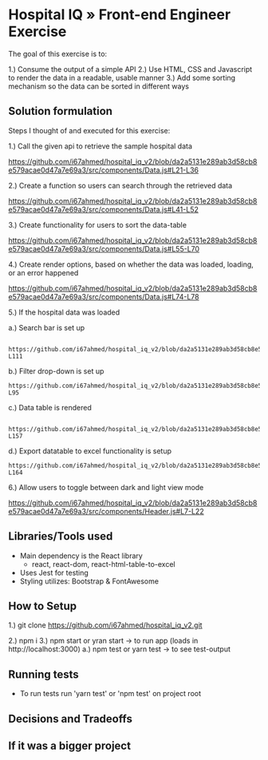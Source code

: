 # Hospital IQ » Front-end Engineer Exercise

The goal of this exercise is to:

1.) Consume the output of a simple API
2.) Use HTML, CSS and Javascript to render the data in a readable, usable manner
3.) Add some sorting mechanism so the data can be sorted in different ways

## Solution formulation

Steps I thought of and executed for this exercise:

1.) Call the given api to retrieve the sample hospital data

  https://github.com/i67ahmed/hospital_iq_v2/blob/da2a5131e289ab3d58cb8e579acae0d47a7e69a3/src/components/Data.js#L21-L36


2.) Create a function so users can search through the retrieved data 

  https://github.com/i67ahmed/hospital_iq_v2/blob/da2a5131e289ab3d58cb8e579acae0d47a7e69a3/src/components/Data.js#L41-L52

3.) Create functionality for users to sort the data-table

  https://github.com/i67ahmed/hospital_iq_v2/blob/da2a5131e289ab3d58cb8e579acae0d47a7e69a3/src/components/Data.js#L55-L70

4.) Create render options, based on whether the data was loaded, loading, or an error happened

  https://github.com/i67ahmed/hospital_iq_v2/blob/da2a5131e289ab3d58cb8e579acae0d47a7e69a3/src/components/Data.js#L74-L78

5.) If the hospital data was loaded
  
  a.) Search bar is set up

     https://github.com/i67ahmed/hospital_iq_v2/blob/da2a5131e289ab3d58cb8e579acae0d47a7e69a3/src/components/Data.js#L96-L111 


  b.) Filter drop-down is set up

    https://github.com/i67ahmed/hospital_iq_v2/blob/da2a5131e289ab3d58cb8e579acae0d47a7e69a3/src/components/Data.js#L83-L95


  c.) Data table is rendered 

      https://github.com/i67ahmed/hospital_iq_v2/blob/da2a5131e289ab3d58cb8e579acae0d47a7e69a3/src/components/Data.js#L112-L157

  d.) Export datatable to excel functionality is setup

    https://github.com/i67ahmed/hospital_iq_v2/blob/da2a5131e289ab3d58cb8e579acae0d47a7e69a3/src/components/Data.js#L158-L164

6.) Allow users to toggle between dark and light view mode

  https://github.com/i67ahmed/hospital_iq_v2/blob/da2a5131e289ab3d58cb8e579acae0d47a7e69a3/src/components/Header.js#L7-L22

## Libraries/Tools used

* Main dependency is the React library 
  * react, react-dom, react-html-table-to-excel
* Uses Jest for testing  
* Styling utilizes: Bootstrap & FontAwesome 

## How to Setup 

1.) git clone https://github.com/i67ahmed/hospital_iq_v2.git

2.) npm i 
3.) npm start or yran start -> to run app (loads in http://localhost:3000)
  a.) npm test or yarn test  -> to see test-output

## Running tests

 * To run tests run 'yarn test' or 'npm test' on project root

 ## Decisions and Tradeoffs

 ## If it was a bigger project 




